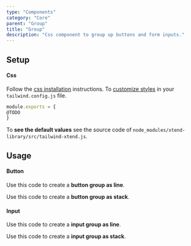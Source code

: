```yaml
---
type: "Components"
category: "Core"
parent: "Group"
title: "Group"
description: "Css component to group up buttons and form inputs."
---
```


## Setup

#### Css

Follow the [css installation](/introduction/getting-started/setup#css-installation) instructions. To [customize styles](/introduction/getting-started/setup#css-customization) in your `tailwind.config.js` file.

```jsx
module.exports = {
@TODO
}
```

To **see the default values** see the source code of `node_modules/xtend-library/src/tailwind-xtend.js`.

## Usage

#### Button

Use this code to create a **button group as line**.

<demo>
  <demovanilla src="vanilla/components/core/group/button-line">
  </demovanilla>
</demo>

Use this code to create a **button group as stack**.

<demo>
  <demovanilla src="vanilla/components/core/group/button-stack">
  </demovanilla>
</demo>

#### Input

Use this code to create a **input group as line**.

<script type="text/plain" class="language-markup">
<form>
  <div class="form-group">
    <div class="group">

      <div class="group-inner">
        <button type="button" class="btn btn-default">
          <!-- content -->
        </button>
      </div>

      <div class="group-inner">
        <input type="text" class="form-item"/>
      </div>

    </div>
  </div>
</form>
</script>

Use this code to create a **input group as stack**.

<script type="text/plain" class="language-markup">
<form>
  <div class="form-group">
    <div class="group">

      <div class="group-inner">
        <button type="button" class="btn btn-default">
          <!-- content -->
        </button>
        <button type="button" class="btn btn-default">
          <!-- content -->
        </button>
      </div>

      <div class="group-inner">
        <input type="text" class="form-item"/>
      </div>

    </div>
  </div>
</form>
</script>

<demo>
  <demovanilla src="vanilla/components/core/group/input-line">
  </demovanilla>
  <demovanilla src="vanilla/components/core/group/input-stack">
  </demovanilla>
</demo>
